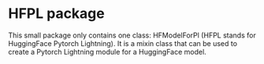 <!--
SPDX-FileCopyrightText: Copyright © 2023 Idiap Research Institute <contact@idiap.ch>
SPDX-FileContributor: Vincent Jung <vincent.jung@idiap.ch>

SPDX-License-Identifier: GPL-3.0-only
-->

# HFPL package

This small package only contains one class: HFModelForPl (HFPL stands for HuggingFace Pytorch Lightning). It is a mixin class that can be used to create a Pytorch Lightning module for a HuggingFace model.